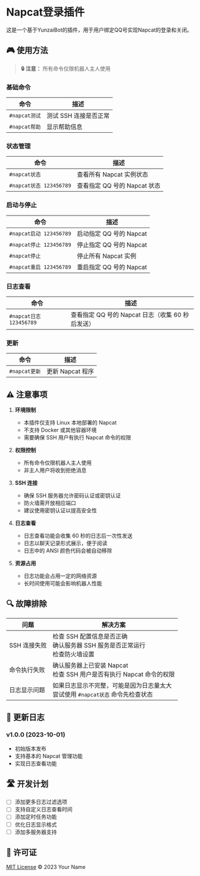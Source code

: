 # Napcat登录插件

这是一个基于YunzaiBot的插件，用于用户绑定QQ号实现Napcat的登录和关闭。

## 🎮 使用方法

> **🔒 注意：** 所有命令仅限机器人主人使用

### 基础命令

| 命令 | 描述 |
|------|------|
| `#napcat测试` | 测试 SSH 连接是否正常 |
| `#napcat帮助` | 显示帮助信息 |

### 状态管理

| 命令 | 描述 |
|------|------|
| `#napcat状态` | 查看所有 Napcat 实例状态 |
| `#napcat状态 123456789` | 查看指定 QQ 号的 Napcat 状态 |

### 启动与停止

| 命令 | 描述 |
|------|------|
| `#napcat启动 123456789` | 启动指定 QQ 号的 Napcat |
| `#napcat停止 123456789` | 停止指定 QQ 号的 Napcat |
| `#napcat停止` | 停止所有 Napcat 实例 |
| `#napcat重启 123456789` | 重启指定 QQ 号的 Napcat |

### 日志查看

| 命令 | 描述 |
|------|------|
| `#napcat日志 123456789` | 查看指定 QQ 号的 Napcat 日志（收集 60 秒后发送） |

### 更新

| 命令 | 描述 |
|------|------|
| `#napcat更新` | 更新 Napcat 程序 |

## ⚠️ 注意事项

1. **环境限制**
   - 本插件仅支持 Linux 本地部署的 Napcat
   - 不支持 Docker 或其他容器环境
   - 需要确保 SSH 用户有执行 Napcat 命令的权限

2. **权限控制**
   - 所有命令仅限机器人主人使用
   - 非主人用户将收到拒绝消息

3. **SSH 连接**
   - 确保 SSH 服务器允许密码认证或密钥认证
   - 防火墙需开放相应端口
   - 建议使用密钥认证以提高安全性

4. **日志查看**
   - 日志查看功能会收集 60 秒的日志后一次性发送
   - 日志以聊天记录形式展示，便于阅读
   - 日志中的 ANSI 颜色代码会被自动移除

5. **资源占用**
   - 日志功能会占用一定的网络资源
   - 长时间使用可能会影响机器人性能

## 🔍 故障排除

| 问题 | 解决方案 |
|------|----------|
| SSH 连接失败 | 检查 SSH 配置信息是否正确<br>确认服务器 SSH 服务是否正常运行<br>检查防火墙设置 |
| 命令执行失败 | 确认服务器上已安装 Napcat<br>检查 SSH 用户是否有执行 Napcat 命令的权限 |
| 日志显示问题 | 如果日志显示不完整，可能是因为日志量太大<br>尝试使用 `#napcat状态` 命令先检查状态 |

## 📝 更新日志

### v1.0.0 (2023-10-01)
- 初始版本发布
- 支持基本的 Napcat 管理功能
- 实现日志查看功能

## 🛣️ 开发计划

- [ ] 添加更多日志过滤选项
- [ ] 支持自定义日志查看时间
- [ ] 添加定时任务功能
- [ ] 优化日志显示格式
- [ ] 添加多服务器支持

## 📜 许可证

[MIT License](LICENSE) © 2023 Your Name 